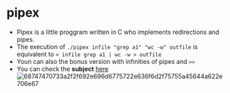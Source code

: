 # pipex
- Pipex is a little proggram written in C who implements redirections and pipes.
- The execution of `./pipex infile "grep a1" "wc -w" outfile` is equivalent to `< infile grep a1 | wc -w > outfile`
- Youn can also the bonus version with infinities of pipes and `>>`
- You can check the **subject** [here](https://cdn.intra.42.fr/pdf/pdf/65872/en.subject.pdf)
![68747470733a2f2f692e696d6775722e636f6d2f75755a45644a622e706e67](https://user-images.githubusercontent.com/43377611/200588667-d4d54231-9b2b-4048-8419-ed55c897ffd1.png)
